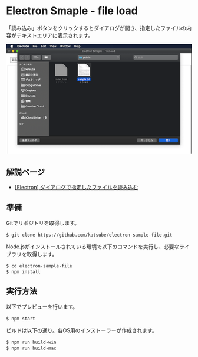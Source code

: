 # Electron Smaple - file load
「読み込み」ボタンをクリックするとダイアログが開き、指定したファイルの内容がテキストエリアに表示されます。

![画面1](doc/image/electron-fileload1_1.png)

## 解説ページ
* [[Electron] ダイアログで指定したファイルを読み込む](https://blog.katsubemakito.net/nodejs/electron/loadfile-opendialog)

## 準備
Gitでリポジトリを取得します。
```shellsession
$ git clone https://github.com/katsube/electron-sample-file.git
```

Node.jsがインストールされている環境で以下のコマンドを実行し、必要なライブラリを取得します。
```shellsession
$ cd electron-sample-file
$ npm install
```

## 実行方法
以下でプレビューを行います。
```shellsession
$ npm start
```

ビルドは以下の通り。各OS用のインストーラーが作成されます。
```shellsession
$ npm run build-win
$ npm run build-mac
```
